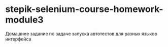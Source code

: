 # stepik-selenium-course-homework-module3
Домашнее задание по задаче запуска автотестов для разных языков интерфейса